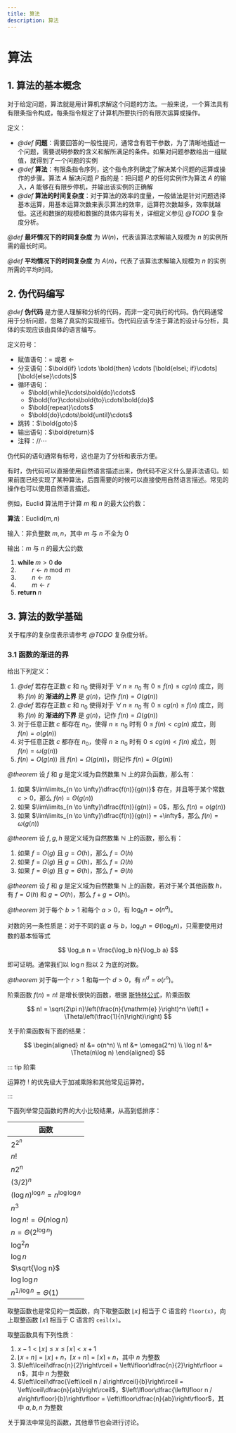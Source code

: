 ```yaml
---
title: 算法
description: 算法
---
```


# 算法

## 1. 算法的基本概念

对于给定问题，算法就是用计算机求解这个问题的方法。一般来说，一个算法具有有限条指令构成，每条指令规定了计算机所要执行的有限次运算或操作。

定义：
- *@def* **问题**：需要回答的一般性提问，通常含有若干参数，为了清晰地描述一个问题，需要说明参数的含义和解所满足的条件。如果对问题参数给出一组赋值，就得到了一个问题的实例
- *@def* **算法**：有限条指令序列，这个指令序列确定了解决某个问题的运算或操作的步骤。算法 $A$ 解决问题 $P$ 指的是：把问题 $P$ 的任何实例作为算法 $A$ 的输入，$A$ 能够在有限步停机，并输出该实例的正确解
- *@def* **算法的时间复杂度**：对于算法的效率的度量，一般做法是针对问题选择基本运算，用基本运算次数来表示算法的效率，运算符次数越多，效率就越低。这还和数据的规模和数据的具体内容有关，详细定义参见 *@TODO* 复杂度分析。

*@def* **最坏情况下的时间复杂度** 为 $W(n)$，代表该算法求解输入规模为 $n$ 的实例所需的最长时间。

*@def* **平均情况下的时间复杂度** 为 $A(n)$，代表了该算法求解输入规模为 $n$ 的实例所需的平均时间。

## 2. 伪代码编写

*@def* **伪代码** 是方便人理解和分析的代码，而非一定可执行的代码。伪代码通常用于分析问题，忽略了真实的实现细节。伪代码应该专注于算法的设计与分析，具体的实现应该由具体的语言编写。

定义符号：
- 赋值语句：$=$ 或者 $\gets$
- 分支语句：$\bold{if} \cdots \bold{then} \cdots [\bold{else\; if}\cdots][\bold{else}\cdots]$
- 循环语句：
    - $\bold{while}\cdots\bold{do}\cdots$
    - $\bold{for}\cdots\bold{to}\cdots\bold{do}$
    - $\bold{repeat}\cdots$
    - $\bold{do}\cdots\bold{until}\cdots$
- 跳转：$\bold{goto}$
- 输出语句：$\bold{return}$
- 注释：$\text{//} \cdots$

伪代码的语句通常有标号，这也是为了分析和表示方便。

有时，伪代码可以直接使用自然语言描述出来，伪代码不定义什么是非法语句。如果前面已经实现了某种算法，后面需要的时候可以直接使用自然语言描述。常见的操作也可以使用自然语言描述。

例如，$\mathrm{Euclid}$ 算法用于计算 $m$ 和 $n$ 的最大公约数：

**算法**：$\mathrm{Euclid}(m,\,n)$

输入：非负整数 $m,\,n$，其中 $m$ 与 $n$ 不全为 $0$

输出：$m$ 与 $n$ 的最大公约数

1. $\textbf{while } m > 0 \textbf{ do}$
2. $\qquad r \gets n \bmod m$
3. $\qquad n \gets m$
4. $\qquad m \gets r$
5. $\textbf{return } n$

## 3. 算法的数学基础

关于程序的复杂度表示请参考 *@TODO* 复杂度分析。

### 3.1 函数的渐进的界

给出下列定义：
1. *@def* 若存在正数 $c$ 和 $n_0$ 使得对于 $\forall\,n \geqslant n_0$ 有 $0 \leqslant f(n) \leqslant cg(n)$ 成立，则称 $f(n)$ 的 **渐进的上界** 是 $g(n)$，记作 $f(n) = O(g(n))$
2. *@def* 若存在正数 $c$ 和 $n_0$ 使得对于 $\forall\,n \geqslant n_0$ 有 $0 \leqslant cg(n) \leqslant f(n)$ 成立，则称 $f(n)$ 的 **渐进的下界** 是 $g(n)$，记作 $f(n) = \Omega(g(n))$
3. 对于任意正数 $c$ 都存在 $n_0$，使得 $n \geqslant n_0$ 时有 $0 \leqslant f(n) < cg(n)$ 成立，则 $f(n) = o(g(n))$
4. 对于任意正数 $c$ 都存在 $n_0$，使得 $n \geqslant n_0$ 时有 $0 \leqslant cg(n) < f(n)$ 成立，则 $f(n) = \omega(g(n))$
5. $f(n) = O(g(n))$ 且 $f(n) = \Omega(g(n))$，则记作 $f(n) = \Theta(g(n))$

*@theorem* 设 $f$ 和 $g$ 是定义域为自然数集 $\mathbb{N}$ 上的非负函数，那么有：
1. 如果 $\lim\limits_{n \to \infty}\dfrac{f(n)}{g(n)}$ 存在，并且等于某个常数 $c > 0$，那么 $f(n) = \Theta(g(n))$
2. 如果 $\lim\limits_{n \to \infty}\dfrac{f(n)}{g(n)} = 0$，那么 $f(n) = o(g(n))$
3. 如果 $\lim\limits_{n \to \infty}\dfrac{f(n)}{g(n)} = +\infty$，那么 $f(n) = \omega(g(n))$

*@theorem* 设 $f,\,g,\,h$ 是定义域为自然数集 $\mathbb{N}$ 上的函数，那么有：
1. 如果 $f = O(g)$ 且 $g = O(h)$，那么 $f = O(h)$
2. 如果 $f = \Omega(g)$ 且 $g = \Omega(h)$，那么 $f = \Omega(h)$
3. 如果 $f = \Theta(g)$ 且 $g = \Theta(h)$，那么 $f = \Theta(h)$

*@theorem* 设 $f$ 和 $g$ 是定义域为自然数集 $\mathbb{N}$ 上的函数，若对于某个其他函数 $h$，有 $f = O(h)$ 和 $g = O(h)$，那么 $f + g = O(h)$。

*@theorem* 对于每个 $b > 1$ 和每个 $a > 0$，有 $\log_b n = o(n^a)$。

对数的另一条性质是：对于不同的底 $a$ 与 $b$，$\log_a n = \Theta(\log_b n)$，只需要使用对数的基本恒等式

$$
\log_a n = \frac{\log_b n}{\log_b a}
$$

即可证明。通常我们以 $\log n$ 指以 $2$ 为底的对数。

*@theorem* 对于每一个 $r > 1$ 和每一个 $d > 0$，有 $n^d = o(r^n)$。

阶乘函数 $f(n) = n!$ 是增长很快的函数，根据 [斯特林公式](./stirling-s-approximation.md)，阶乘函数

$$
n! = \sqrt{2\pi n}\left(\frac{n}{\mathrm{e} }\right)^n
\left(1 + \Theta\left(\frac{1}{n}\right)\right)
$$

关于阶乘函数有下面的结果：

$$
\begin{aligned}
    n! &= o(n^n) \\
    n! &= \omega(2^n) \\
    \log n! &= \Theta(n\log n)
\end{aligned}
$$

::: tip 阶乘

运算符 $!$ 的优先级大于加减乘除和其他常见运算符。

:::

下面列举常见函数的界的大小比较结果，从高到低排序：

| 函数                                 |
| ------------------------------------ |
| $2^{2^n}$                            |
| $n!$                                 |
| $n2^n$                               |
| $(3/2)^n$                            |
| $(\log n)^{\log n} = n^{\log\log n}$ |
| $n^3$                                |
| $\log n! = \Theta(n\log n)$          |
| $n = \Theta(2^{\log n})$             |
| $\log^2 n$                           |
| $\log n$                             |
| $\sqrt{\log n}$                      |
| $\log \log n$                        |
| $n^{1/\log n} = \Theta(1)$           |

取整函数也是常见的一类函数，向下取整函数 $\lfloor x\rfloor$ 相当于 C 语言的 `floor(x)`，向上取整函数 $\lceil x\rceil$ 相当于 C 语言的 `ceil(x)`。

取整函数具有下列性质：
1. $x - 1 < \lfloor x \rfloor \leqslant x \leqslant \lceil x\rceil < x + 1$
2. $\lfloor x + n\rfloor = \lfloor x\rfloor + n$，$\lceil x + n\rceil = \lceil x\rceil + n$，其中 $n$ 为整数
3. $\left\lceil\dfrac{n}{2}\right\rceil + \left\lfloor\dfrac{n}{2}\right\rfloor = n$，其中 $n$ 为整数
4. $\left\lceil\dfrac{\left\lceil n / a\right\rceil}{b}\right\rceil = \left\lceil\dfrac{n}{ab}\right\rceil$，$\left\lfloor\dfrac{\left\lfloor n / a\right\rfloor}{b}\right\rfloor = \left\lfloor\dfrac{n}{ab}\right\rfloor$，其中 $a,\,b,\,n$ 为整数

关于算法中常见的函数，其他章节也会进行讨论。
